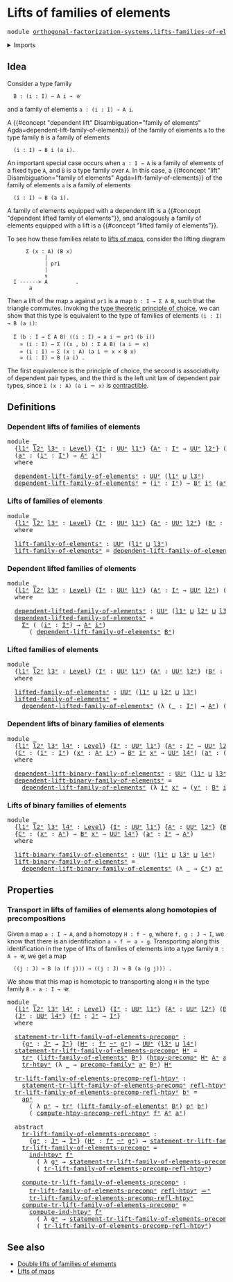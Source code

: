 # Lifts of families of elements

<pre class="Agda"><a id="42" class="Keyword">module</a> <a id="49" href="orthogonal-factorization-systems.lifts-families-of-elements%25E1%25B5%2589.html" class="Module">orthogonal-factorization-systems.lifts-families-of-elementsᵉ</a> <a id="110" class="Keyword">where</a>
</pre>
<details><summary>Imports</summary>

<pre class="Agda"><a id="166" class="Keyword">open</a> <a id="171" class="Keyword">import</a> <a id="178" href="foundation.action-on-identifications-functions%25E1%25B5%2589.html" class="Module">foundation.action-on-identifications-functionsᵉ</a>
<a id="226" class="Keyword">open</a> <a id="231" class="Keyword">import</a> <a id="238" href="foundation.dependent-pair-types%25E1%25B5%2589.html" class="Module">foundation.dependent-pair-typesᵉ</a>
<a id="271" class="Keyword">open</a> <a id="276" class="Keyword">import</a> <a id="283" href="foundation.homotopies%25E1%25B5%2589.html" class="Module">foundation.homotopiesᵉ</a>
<a id="306" class="Keyword">open</a> <a id="311" class="Keyword">import</a> <a id="318" href="foundation.homotopy-induction%25E1%25B5%2589.html" class="Module">foundation.homotopy-inductionᵉ</a>
<a id="349" class="Keyword">open</a> <a id="354" class="Keyword">import</a> <a id="361" href="foundation.identity-types%25E1%25B5%2589.html" class="Module">foundation.identity-typesᵉ</a>
<a id="388" class="Keyword">open</a> <a id="393" class="Keyword">import</a> <a id="400" href="foundation.precomposition-functions%25E1%25B5%2589.html" class="Module">foundation.precomposition-functionsᵉ</a>
<a id="437" class="Keyword">open</a> <a id="442" class="Keyword">import</a> <a id="449" href="foundation.precomposition-type-families%25E1%25B5%2589.html" class="Module">foundation.precomposition-type-familiesᵉ</a>
<a id="490" class="Keyword">open</a> <a id="495" class="Keyword">import</a> <a id="502" href="foundation.transport-along-homotopies%25E1%25B5%2589.html" class="Module">foundation.transport-along-homotopiesᵉ</a>
<a id="541" class="Keyword">open</a> <a id="546" class="Keyword">import</a> <a id="553" href="foundation.transport-along-identifications%25E1%25B5%2589.html" class="Module">foundation.transport-along-identificationsᵉ</a>
<a id="597" class="Keyword">open</a> <a id="602" class="Keyword">import</a> <a id="609" href="foundation.universe-levels%25E1%25B5%2589.html" class="Module">foundation.universe-levelsᵉ</a>
</pre>
</details>

## Idea

Consider a type family

```text
  B : (i : I) → A i → 𝒰
```

and a family of elements `a : (i : I) → A i`.

A
{{#concept "dependent lift" Disambiguation="family of elements" Agda=dependent-lift-family-of-elements}}
of the family of elements `a` to the type family `B` is a family of elements

```text
  (i : I) → B i (a i).
```

An important special case occurs when `a : I → A` is a family of elements of a
fixed type `A`, and `B` is a type family over `A`. In this case, a
{{#concept "lift" Disambiguation="family of elements" Agda=lift-family-of-elements}}
of the family of elements `a` is a family of elements

```text
  (i : I) → B (a i).
```

A family of elements equipped with a dependent lift is a
{{#concept "dependent lifted family of elements"}}, and analogously a family of
elements equipped with a lift is a {{#concept "lifted family of elements"}}.

To see how these families relate to
[lifts of maps](orthogonal-factorization-systems.lifts-of-maps.md), consider the
lifting diagram

```text
      Σ (x : A) (B x)
            |
            | pr1
            |
            ∨
  I ------> A         .
       a
```

Then a lift of the map `a` against `pr1` is a map `b : I → Σ A B`, such that the
triangle commutes. Invoking the
[type theoretic principle of choice](foundation.type-theoretic-principle-of-choice.md),
we can show that this type is equivalent to the type of families of elements
`(i : I) → B (a i)`:

```text
  Σ (b : I → Σ A B) ((i : I) → a i ＝ pr1 (b i))
    ≃ (i : I) → Σ ((x , b) : Σ A B) (a i ＝ x)
    ≃ (i : I) → Σ (x : A) (a i ＝ x × B x)
    ≃ (i : I) → B (a i) .
```

The first equivalence is the principle of choice, the second is associativity of
dependent pair types, and the third is the left unit law of dependent pair
types, since `Σ (x : A) (a i ＝ x)` is
[contractible](foundation.contractible-types.md).

## Definitions

### Dependent lifts of families of elements

<pre class="Agda"><a id="2578" class="Keyword">module</a> <a id="2585" href="orthogonal-factorization-systems.lifts-families-of-elements%25E1%25B5%2589.html#2585" class="Module">_</a>
  <a id="2589" class="Symbol">{</a><a id="2590" href="orthogonal-factorization-systems.lifts-families-of-elements%25E1%25B5%2589.html#2590" class="Bound">l1ᵉ</a> <a id="2594" href="orthogonal-factorization-systems.lifts-families-of-elements%25E1%25B5%2589.html#2594" class="Bound">l2ᵉ</a> <a id="2598" href="orthogonal-factorization-systems.lifts-families-of-elements%25E1%25B5%2589.html#2598" class="Bound">l3ᵉ</a> <a id="2602" class="Symbol">:</a> <a id="2604" href="Agda.Primitive.html#742" class="Postulate">Level</a><a id="2609" class="Symbol">}</a> <a id="2611" class="Symbol">{</a><a id="2612" href="orthogonal-factorization-systems.lifts-families-of-elements%25E1%25B5%2589.html#2612" class="Bound">Iᵉ</a> <a id="2615" class="Symbol">:</a> <a id="2617" href="Agda.Primitive.html#429" class="Primitive">UUᵉ</a> <a id="2621" href="orthogonal-factorization-systems.lifts-families-of-elements%25E1%25B5%2589.html#2590" class="Bound">l1ᵉ</a><a id="2624" class="Symbol">}</a> <a id="2626" class="Symbol">{</a><a id="2627" href="orthogonal-factorization-systems.lifts-families-of-elements%25E1%25B5%2589.html#2627" class="Bound">Aᵉ</a> <a id="2630" class="Symbol">:</a> <a id="2632" href="orthogonal-factorization-systems.lifts-families-of-elements%25E1%25B5%2589.html#2612" class="Bound">Iᵉ</a> <a id="2635" class="Symbol">→</a> <a id="2637" href="Agda.Primitive.html#429" class="Primitive">UUᵉ</a> <a id="2641" href="orthogonal-factorization-systems.lifts-families-of-elements%25E1%25B5%2589.html#2594" class="Bound">l2ᵉ</a><a id="2644" class="Symbol">}</a> <a id="2646" class="Symbol">(</a><a id="2647" href="orthogonal-factorization-systems.lifts-families-of-elements%25E1%25B5%2589.html#2647" class="Bound">Bᵉ</a> <a id="2650" class="Symbol">:</a> <a id="2652" class="Symbol">(</a><a id="2653" href="orthogonal-factorization-systems.lifts-families-of-elements%25E1%25B5%2589.html#2653" class="Bound">iᵉ</a> <a id="2656" class="Symbol">:</a> <a id="2658" href="orthogonal-factorization-systems.lifts-families-of-elements%25E1%25B5%2589.html#2612" class="Bound">Iᵉ</a><a id="2660" class="Symbol">)</a> <a id="2662" class="Symbol">→</a> <a id="2664" href="orthogonal-factorization-systems.lifts-families-of-elements%25E1%25B5%2589.html#2627" class="Bound">Aᵉ</a> <a id="2667" href="orthogonal-factorization-systems.lifts-families-of-elements%25E1%25B5%2589.html#2653" class="Bound">iᵉ</a> <a id="2670" class="Symbol">→</a> <a id="2672" href="Agda.Primitive.html#429" class="Primitive">UUᵉ</a> <a id="2676" href="orthogonal-factorization-systems.lifts-families-of-elements%25E1%25B5%2589.html#2598" class="Bound">l3ᵉ</a><a id="2679" class="Symbol">)</a>
  <a id="2683" class="Symbol">(</a><a id="2684" href="orthogonal-factorization-systems.lifts-families-of-elements%25E1%25B5%2589.html#2684" class="Bound">aᵉ</a> <a id="2687" class="Symbol">:</a> <a id="2689" class="Symbol">(</a><a id="2690" href="orthogonal-factorization-systems.lifts-families-of-elements%25E1%25B5%2589.html#2690" class="Bound">iᵉ</a> <a id="2693" class="Symbol">:</a> <a id="2695" href="orthogonal-factorization-systems.lifts-families-of-elements%25E1%25B5%2589.html#2612" class="Bound">Iᵉ</a><a id="2697" class="Symbol">)</a> <a id="2699" class="Symbol">→</a> <a id="2701" href="orthogonal-factorization-systems.lifts-families-of-elements%25E1%25B5%2589.html#2627" class="Bound">Aᵉ</a> <a id="2704" href="orthogonal-factorization-systems.lifts-families-of-elements%25E1%25B5%2589.html#2690" class="Bound">iᵉ</a><a id="2706" class="Symbol">)</a>
  <a id="2710" class="Keyword">where</a>

  <a id="2719" href="orthogonal-factorization-systems.lifts-families-of-elements%25E1%25B5%2589.html#2719" class="Function">dependent-lift-family-of-elementsᵉ</a> <a id="2754" class="Symbol">:</a> <a id="2756" href="Agda.Primitive.html#429" class="Primitive">UUᵉ</a> <a id="2760" class="Symbol">(</a><a id="2761" href="orthogonal-factorization-systems.lifts-families-of-elements%25E1%25B5%2589.html#2590" class="Bound">l1ᵉ</a> <a id="2765" href="Agda.Primitive.html#961" class="Primitive Operator">⊔</a> <a id="2767" href="orthogonal-factorization-systems.lifts-families-of-elements%25E1%25B5%2589.html#2598" class="Bound">l3ᵉ</a><a id="2770" class="Symbol">)</a>
  <a id="2774" href="orthogonal-factorization-systems.lifts-families-of-elements%25E1%25B5%2589.html#2719" class="Function">dependent-lift-family-of-elementsᵉ</a> <a id="2809" class="Symbol">=</a> <a id="2811" class="Symbol">(</a><a id="2812" href="orthogonal-factorization-systems.lifts-families-of-elements%25E1%25B5%2589.html#2812" class="Bound">iᵉ</a> <a id="2815" class="Symbol">:</a> <a id="2817" href="orthogonal-factorization-systems.lifts-families-of-elements%25E1%25B5%2589.html#2612" class="Bound">Iᵉ</a><a id="2819" class="Symbol">)</a> <a id="2821" class="Symbol">→</a> <a id="2823" href="orthogonal-factorization-systems.lifts-families-of-elements%25E1%25B5%2589.html#2647" class="Bound">Bᵉ</a> <a id="2826" href="orthogonal-factorization-systems.lifts-families-of-elements%25E1%25B5%2589.html#2812" class="Bound">iᵉ</a> <a id="2829" class="Symbol">(</a><a id="2830" href="orthogonal-factorization-systems.lifts-families-of-elements%25E1%25B5%2589.html#2684" class="Bound">aᵉ</a> <a id="2833" href="orthogonal-factorization-systems.lifts-families-of-elements%25E1%25B5%2589.html#2812" class="Bound">iᵉ</a><a id="2835" class="Symbol">)</a>
</pre>
### Lifts of families of elements

<pre class="Agda"><a id="2885" class="Keyword">module</a> <a id="2892" href="orthogonal-factorization-systems.lifts-families-of-elements%25E1%25B5%2589.html#2892" class="Module">_</a>
  <a id="2896" class="Symbol">{</a><a id="2897" href="orthogonal-factorization-systems.lifts-families-of-elements%25E1%25B5%2589.html#2897" class="Bound">l1ᵉ</a> <a id="2901" href="orthogonal-factorization-systems.lifts-families-of-elements%25E1%25B5%2589.html#2901" class="Bound">l2ᵉ</a> <a id="2905" href="orthogonal-factorization-systems.lifts-families-of-elements%25E1%25B5%2589.html#2905" class="Bound">l3ᵉ</a> <a id="2909" class="Symbol">:</a> <a id="2911" href="Agda.Primitive.html#742" class="Postulate">Level</a><a id="2916" class="Symbol">}</a> <a id="2918" class="Symbol">{</a><a id="2919" href="orthogonal-factorization-systems.lifts-families-of-elements%25E1%25B5%2589.html#2919" class="Bound">Iᵉ</a> <a id="2922" class="Symbol">:</a> <a id="2924" href="Agda.Primitive.html#429" class="Primitive">UUᵉ</a> <a id="2928" href="orthogonal-factorization-systems.lifts-families-of-elements%25E1%25B5%2589.html#2897" class="Bound">l1ᵉ</a><a id="2931" class="Symbol">}</a> <a id="2933" class="Symbol">{</a><a id="2934" href="orthogonal-factorization-systems.lifts-families-of-elements%25E1%25B5%2589.html#2934" class="Bound">Aᵉ</a> <a id="2937" class="Symbol">:</a> <a id="2939" href="Agda.Primitive.html#429" class="Primitive">UUᵉ</a> <a id="2943" href="orthogonal-factorization-systems.lifts-families-of-elements%25E1%25B5%2589.html#2901" class="Bound">l2ᵉ</a><a id="2946" class="Symbol">}</a> <a id="2948" class="Symbol">(</a><a id="2949" href="orthogonal-factorization-systems.lifts-families-of-elements%25E1%25B5%2589.html#2949" class="Bound">Bᵉ</a> <a id="2952" class="Symbol">:</a> <a id="2954" href="orthogonal-factorization-systems.lifts-families-of-elements%25E1%25B5%2589.html#2934" class="Bound">Aᵉ</a> <a id="2957" class="Symbol">→</a> <a id="2959" href="Agda.Primitive.html#429" class="Primitive">UUᵉ</a> <a id="2963" href="orthogonal-factorization-systems.lifts-families-of-elements%25E1%25B5%2589.html#2905" class="Bound">l3ᵉ</a><a id="2966" class="Symbol">)</a> <a id="2968" class="Symbol">(</a><a id="2969" href="orthogonal-factorization-systems.lifts-families-of-elements%25E1%25B5%2589.html#2969" class="Bound">aᵉ</a> <a id="2972" class="Symbol">:</a> <a id="2974" href="orthogonal-factorization-systems.lifts-families-of-elements%25E1%25B5%2589.html#2919" class="Bound">Iᵉ</a> <a id="2977" class="Symbol">→</a> <a id="2979" href="orthogonal-factorization-systems.lifts-families-of-elements%25E1%25B5%2589.html#2934" class="Bound">Aᵉ</a><a id="2981" class="Symbol">)</a>
  <a id="2985" class="Keyword">where</a>

  <a id="2994" href="orthogonal-factorization-systems.lifts-families-of-elements%25E1%25B5%2589.html#2994" class="Function">lift-family-of-elementsᵉ</a> <a id="3019" class="Symbol">:</a> <a id="3021" href="Agda.Primitive.html#429" class="Primitive">UUᵉ</a> <a id="3025" class="Symbol">(</a><a id="3026" href="orthogonal-factorization-systems.lifts-families-of-elements%25E1%25B5%2589.html#2897" class="Bound">l1ᵉ</a> <a id="3030" href="Agda.Primitive.html#961" class="Primitive Operator">⊔</a> <a id="3032" href="orthogonal-factorization-systems.lifts-families-of-elements%25E1%25B5%2589.html#2905" class="Bound">l3ᵉ</a><a id="3035" class="Symbol">)</a>
  <a id="3039" href="orthogonal-factorization-systems.lifts-families-of-elements%25E1%25B5%2589.html#2994" class="Function">lift-family-of-elementsᵉ</a> <a id="3064" class="Symbol">=</a> <a id="3066" href="orthogonal-factorization-systems.lifts-families-of-elements%25E1%25B5%2589.html#2719" class="Function">dependent-lift-family-of-elementsᵉ</a> <a id="3101" class="Symbol">(λ</a> <a id="3104" href="orthogonal-factorization-systems.lifts-families-of-elements%25E1%25B5%2589.html#3104" class="Bound">_</a> <a id="3106" class="Symbol">→</a> <a id="3108" href="orthogonal-factorization-systems.lifts-families-of-elements%25E1%25B5%2589.html#2949" class="Bound">Bᵉ</a><a id="3110" class="Symbol">)</a> <a id="3112" href="orthogonal-factorization-systems.lifts-families-of-elements%25E1%25B5%2589.html#2969" class="Bound">aᵉ</a>
</pre>
### Dependent lifted families of elements

<pre class="Agda"><a id="3171" class="Keyword">module</a> <a id="3178" href="orthogonal-factorization-systems.lifts-families-of-elements%25E1%25B5%2589.html#3178" class="Module">_</a>
  <a id="3182" class="Symbol">{</a><a id="3183" href="orthogonal-factorization-systems.lifts-families-of-elements%25E1%25B5%2589.html#3183" class="Bound">l1ᵉ</a> <a id="3187" href="orthogonal-factorization-systems.lifts-families-of-elements%25E1%25B5%2589.html#3187" class="Bound">l2ᵉ</a> <a id="3191" href="orthogonal-factorization-systems.lifts-families-of-elements%25E1%25B5%2589.html#3191" class="Bound">l3ᵉ</a> <a id="3195" class="Symbol">:</a> <a id="3197" href="Agda.Primitive.html#742" class="Postulate">Level</a><a id="3202" class="Symbol">}</a> <a id="3204" class="Symbol">{</a><a id="3205" href="orthogonal-factorization-systems.lifts-families-of-elements%25E1%25B5%2589.html#3205" class="Bound">Iᵉ</a> <a id="3208" class="Symbol">:</a> <a id="3210" href="Agda.Primitive.html#429" class="Primitive">UUᵉ</a> <a id="3214" href="orthogonal-factorization-systems.lifts-families-of-elements%25E1%25B5%2589.html#3183" class="Bound">l1ᵉ</a><a id="3217" class="Symbol">}</a> <a id="3219" class="Symbol">(</a><a id="3220" href="orthogonal-factorization-systems.lifts-families-of-elements%25E1%25B5%2589.html#3220" class="Bound">Aᵉ</a> <a id="3223" class="Symbol">:</a> <a id="3225" href="orthogonal-factorization-systems.lifts-families-of-elements%25E1%25B5%2589.html#3205" class="Bound">Iᵉ</a> <a id="3228" class="Symbol">→</a> <a id="3230" href="Agda.Primitive.html#429" class="Primitive">UUᵉ</a> <a id="3234" href="orthogonal-factorization-systems.lifts-families-of-elements%25E1%25B5%2589.html#3187" class="Bound">l2ᵉ</a><a id="3237" class="Symbol">)</a> <a id="3239" class="Symbol">(</a><a id="3240" href="orthogonal-factorization-systems.lifts-families-of-elements%25E1%25B5%2589.html#3240" class="Bound">Bᵉ</a> <a id="3243" class="Symbol">:</a> <a id="3245" class="Symbol">(</a><a id="3246" href="orthogonal-factorization-systems.lifts-families-of-elements%25E1%25B5%2589.html#3246" class="Bound">iᵉ</a> <a id="3249" class="Symbol">:</a> <a id="3251" href="orthogonal-factorization-systems.lifts-families-of-elements%25E1%25B5%2589.html#3205" class="Bound">Iᵉ</a><a id="3253" class="Symbol">)</a> <a id="3255" class="Symbol">→</a> <a id="3257" href="orthogonal-factorization-systems.lifts-families-of-elements%25E1%25B5%2589.html#3220" class="Bound">Aᵉ</a> <a id="3260" href="orthogonal-factorization-systems.lifts-families-of-elements%25E1%25B5%2589.html#3246" class="Bound">iᵉ</a> <a id="3263" class="Symbol">→</a> <a id="3265" href="Agda.Primitive.html#429" class="Primitive">UUᵉ</a> <a id="3269" href="orthogonal-factorization-systems.lifts-families-of-elements%25E1%25B5%2589.html#3191" class="Bound">l3ᵉ</a><a id="3272" class="Symbol">)</a>
  <a id="3276" class="Keyword">where</a>

  <a id="3285" href="orthogonal-factorization-systems.lifts-families-of-elements%25E1%25B5%2589.html#3285" class="Function">dependent-lifted-family-of-elementsᵉ</a> <a id="3322" class="Symbol">:</a> <a id="3324" href="Agda.Primitive.html#429" class="Primitive">UUᵉ</a> <a id="3328" class="Symbol">(</a><a id="3329" href="orthogonal-factorization-systems.lifts-families-of-elements%25E1%25B5%2589.html#3183" class="Bound">l1ᵉ</a> <a id="3333" href="Agda.Primitive.html#961" class="Primitive Operator">⊔</a> <a id="3335" href="orthogonal-factorization-systems.lifts-families-of-elements%25E1%25B5%2589.html#3187" class="Bound">l2ᵉ</a> <a id="3339" href="Agda.Primitive.html#961" class="Primitive Operator">⊔</a> <a id="3341" href="orthogonal-factorization-systems.lifts-families-of-elements%25E1%25B5%2589.html#3191" class="Bound">l3ᵉ</a><a id="3344" class="Symbol">)</a>
  <a id="3348" href="orthogonal-factorization-systems.lifts-families-of-elements%25E1%25B5%2589.html#3285" class="Function">dependent-lifted-family-of-elementsᵉ</a> <a id="3385" class="Symbol">=</a>
    <a id="3391" href="foundation.dependent-pair-types%25E1%25B5%2589.html#585" class="Record">Σᵉ</a> <a id="3394" class="Symbol">(</a> <a id="3396" class="Symbol">(</a><a id="3397" href="orthogonal-factorization-systems.lifts-families-of-elements%25E1%25B5%2589.html#3397" class="Bound">iᵉ</a> <a id="3400" class="Symbol">:</a> <a id="3402" href="orthogonal-factorization-systems.lifts-families-of-elements%25E1%25B5%2589.html#3205" class="Bound">Iᵉ</a><a id="3404" class="Symbol">)</a> <a id="3406" class="Symbol">→</a> <a id="3408" href="orthogonal-factorization-systems.lifts-families-of-elements%25E1%25B5%2589.html#3220" class="Bound">Aᵉ</a> <a id="3411" href="orthogonal-factorization-systems.lifts-families-of-elements%25E1%25B5%2589.html#3397" class="Bound">iᵉ</a><a id="3413" class="Symbol">)</a>
      <a id="3421" class="Symbol">(</a> <a id="3423" href="orthogonal-factorization-systems.lifts-families-of-elements%25E1%25B5%2589.html#2719" class="Function">dependent-lift-family-of-elementsᵉ</a> <a id="3458" href="orthogonal-factorization-systems.lifts-families-of-elements%25E1%25B5%2589.html#3240" class="Bound">Bᵉ</a><a id="3460" class="Symbol">)</a>
</pre>
### Lifted families of elements

<pre class="Agda"><a id="3508" class="Keyword">module</a> <a id="3515" href="orthogonal-factorization-systems.lifts-families-of-elements%25E1%25B5%2589.html#3515" class="Module">_</a>
  <a id="3519" class="Symbol">{</a><a id="3520" href="orthogonal-factorization-systems.lifts-families-of-elements%25E1%25B5%2589.html#3520" class="Bound">l1ᵉ</a> <a id="3524" href="orthogonal-factorization-systems.lifts-families-of-elements%25E1%25B5%2589.html#3524" class="Bound">l2ᵉ</a> <a id="3528" href="orthogonal-factorization-systems.lifts-families-of-elements%25E1%25B5%2589.html#3528" class="Bound">l3ᵉ</a> <a id="3532" class="Symbol">:</a> <a id="3534" href="Agda.Primitive.html#742" class="Postulate">Level</a><a id="3539" class="Symbol">}</a> <a id="3541" class="Symbol">(</a><a id="3542" href="orthogonal-factorization-systems.lifts-families-of-elements%25E1%25B5%2589.html#3542" class="Bound">Iᵉ</a> <a id="3545" class="Symbol">:</a> <a id="3547" href="Agda.Primitive.html#429" class="Primitive">UUᵉ</a> <a id="3551" href="orthogonal-factorization-systems.lifts-families-of-elements%25E1%25B5%2589.html#3520" class="Bound">l1ᵉ</a><a id="3554" class="Symbol">)</a> <a id="3556" class="Symbol">{</a><a id="3557" href="orthogonal-factorization-systems.lifts-families-of-elements%25E1%25B5%2589.html#3557" class="Bound">Aᵉ</a> <a id="3560" class="Symbol">:</a> <a id="3562" href="Agda.Primitive.html#429" class="Primitive">UUᵉ</a> <a id="3566" href="orthogonal-factorization-systems.lifts-families-of-elements%25E1%25B5%2589.html#3524" class="Bound">l2ᵉ</a><a id="3569" class="Symbol">}</a> <a id="3571" class="Symbol">(</a><a id="3572" href="orthogonal-factorization-systems.lifts-families-of-elements%25E1%25B5%2589.html#3572" class="Bound">Bᵉ</a> <a id="3575" class="Symbol">:</a> <a id="3577" href="orthogonal-factorization-systems.lifts-families-of-elements%25E1%25B5%2589.html#3557" class="Bound">Aᵉ</a> <a id="3580" class="Symbol">→</a> <a id="3582" href="Agda.Primitive.html#429" class="Primitive">UUᵉ</a> <a id="3586" href="orthogonal-factorization-systems.lifts-families-of-elements%25E1%25B5%2589.html#3528" class="Bound">l3ᵉ</a><a id="3589" class="Symbol">)</a>
  <a id="3593" class="Keyword">where</a>

  <a id="3602" href="orthogonal-factorization-systems.lifts-families-of-elements%25E1%25B5%2589.html#3602" class="Function">lifted-family-of-elementsᵉ</a> <a id="3629" class="Symbol">:</a> <a id="3631" href="Agda.Primitive.html#429" class="Primitive">UUᵉ</a> <a id="3635" class="Symbol">(</a><a id="3636" href="orthogonal-factorization-systems.lifts-families-of-elements%25E1%25B5%2589.html#3520" class="Bound">l1ᵉ</a> <a id="3640" href="Agda.Primitive.html#961" class="Primitive Operator">⊔</a> <a id="3642" href="orthogonal-factorization-systems.lifts-families-of-elements%25E1%25B5%2589.html#3524" class="Bound">l2ᵉ</a> <a id="3646" href="Agda.Primitive.html#961" class="Primitive Operator">⊔</a> <a id="3648" href="orthogonal-factorization-systems.lifts-families-of-elements%25E1%25B5%2589.html#3528" class="Bound">l3ᵉ</a><a id="3651" class="Symbol">)</a>
  <a id="3655" href="orthogonal-factorization-systems.lifts-families-of-elements%25E1%25B5%2589.html#3602" class="Function">lifted-family-of-elementsᵉ</a> <a id="3682" class="Symbol">=</a>
    <a id="3688" href="orthogonal-factorization-systems.lifts-families-of-elements%25E1%25B5%2589.html#3285" class="Function">dependent-lifted-family-of-elementsᵉ</a> <a id="3725" class="Symbol">(λ</a> <a id="3728" class="Symbol">(</a><a id="3729" href="orthogonal-factorization-systems.lifts-families-of-elements%25E1%25B5%2589.html#3729" class="Bound">_</a> <a id="3731" class="Symbol">:</a> <a id="3733" href="orthogonal-factorization-systems.lifts-families-of-elements%25E1%25B5%2589.html#3542" class="Bound">Iᵉ</a><a id="3735" class="Symbol">)</a> <a id="3737" class="Symbol">→</a> <a id="3739" href="orthogonal-factorization-systems.lifts-families-of-elements%25E1%25B5%2589.html#3557" class="Bound">Aᵉ</a><a id="3741" class="Symbol">)</a> <a id="3743" class="Symbol">(λ</a> <a id="3746" href="orthogonal-factorization-systems.lifts-families-of-elements%25E1%25B5%2589.html#3746" class="Bound">_</a> <a id="3748" class="Symbol">→</a> <a id="3750" href="orthogonal-factorization-systems.lifts-families-of-elements%25E1%25B5%2589.html#3572" class="Bound">Bᵉ</a><a id="3752" class="Symbol">)</a>
</pre>
### Dependent lifts of binary families of elements

<pre class="Agda"><a id="3819" class="Keyword">module</a> <a id="3826" href="orthogonal-factorization-systems.lifts-families-of-elements%25E1%25B5%2589.html#3826" class="Module">_</a>
  <a id="3830" class="Symbol">{</a><a id="3831" href="orthogonal-factorization-systems.lifts-families-of-elements%25E1%25B5%2589.html#3831" class="Bound">l1ᵉ</a> <a id="3835" href="orthogonal-factorization-systems.lifts-families-of-elements%25E1%25B5%2589.html#3835" class="Bound">l2ᵉ</a> <a id="3839" href="orthogonal-factorization-systems.lifts-families-of-elements%25E1%25B5%2589.html#3839" class="Bound">l3ᵉ</a> <a id="3843" href="orthogonal-factorization-systems.lifts-families-of-elements%25E1%25B5%2589.html#3843" class="Bound">l4ᵉ</a> <a id="3847" class="Symbol">:</a> <a id="3849" href="Agda.Primitive.html#742" class="Postulate">Level</a><a id="3854" class="Symbol">}</a> <a id="3856" class="Symbol">{</a><a id="3857" href="orthogonal-factorization-systems.lifts-families-of-elements%25E1%25B5%2589.html#3857" class="Bound">Iᵉ</a> <a id="3860" class="Symbol">:</a> <a id="3862" href="Agda.Primitive.html#429" class="Primitive">UUᵉ</a> <a id="3866" href="orthogonal-factorization-systems.lifts-families-of-elements%25E1%25B5%2589.html#3831" class="Bound">l1ᵉ</a><a id="3869" class="Symbol">}</a> <a id="3871" class="Symbol">{</a><a id="3872" href="orthogonal-factorization-systems.lifts-families-of-elements%25E1%25B5%2589.html#3872" class="Bound">Aᵉ</a> <a id="3875" class="Symbol">:</a> <a id="3877" href="orthogonal-factorization-systems.lifts-families-of-elements%25E1%25B5%2589.html#3857" class="Bound">Iᵉ</a> <a id="3880" class="Symbol">→</a> <a id="3882" href="Agda.Primitive.html#429" class="Primitive">UUᵉ</a> <a id="3886" href="orthogonal-factorization-systems.lifts-families-of-elements%25E1%25B5%2589.html#3835" class="Bound">l2ᵉ</a><a id="3889" class="Symbol">}</a> <a id="3891" class="Symbol">{</a><a id="3892" href="orthogonal-factorization-systems.lifts-families-of-elements%25E1%25B5%2589.html#3892" class="Bound">Bᵉ</a> <a id="3895" class="Symbol">:</a> <a id="3897" class="Symbol">(</a><a id="3898" href="orthogonal-factorization-systems.lifts-families-of-elements%25E1%25B5%2589.html#3898" class="Bound">iᵉ</a> <a id="3901" class="Symbol">:</a> <a id="3903" href="orthogonal-factorization-systems.lifts-families-of-elements%25E1%25B5%2589.html#3857" class="Bound">Iᵉ</a><a id="3905" class="Symbol">)</a> <a id="3907" class="Symbol">→</a> <a id="3909" href="orthogonal-factorization-systems.lifts-families-of-elements%25E1%25B5%2589.html#3872" class="Bound">Aᵉ</a> <a id="3912" href="orthogonal-factorization-systems.lifts-families-of-elements%25E1%25B5%2589.html#3898" class="Bound">iᵉ</a> <a id="3915" class="Symbol">→</a> <a id="3917" href="Agda.Primitive.html#429" class="Primitive">UUᵉ</a> <a id="3921" href="orthogonal-factorization-systems.lifts-families-of-elements%25E1%25B5%2589.html#3839" class="Bound">l3ᵉ</a><a id="3924" class="Symbol">}</a>
  <a id="3928" class="Symbol">(</a><a id="3929" href="orthogonal-factorization-systems.lifts-families-of-elements%25E1%25B5%2589.html#3929" class="Bound">Cᵉ</a> <a id="3932" class="Symbol">:</a> <a id="3934" class="Symbol">(</a><a id="3935" href="orthogonal-factorization-systems.lifts-families-of-elements%25E1%25B5%2589.html#3935" class="Bound">iᵉ</a> <a id="3938" class="Symbol">:</a> <a id="3940" href="orthogonal-factorization-systems.lifts-families-of-elements%25E1%25B5%2589.html#3857" class="Bound">Iᵉ</a><a id="3942" class="Symbol">)</a> <a id="3944" class="Symbol">(</a><a id="3945" href="orthogonal-factorization-systems.lifts-families-of-elements%25E1%25B5%2589.html#3945" class="Bound">xᵉ</a> <a id="3948" class="Symbol">:</a> <a id="3950" href="orthogonal-factorization-systems.lifts-families-of-elements%25E1%25B5%2589.html#3872" class="Bound">Aᵉ</a> <a id="3953" href="orthogonal-factorization-systems.lifts-families-of-elements%25E1%25B5%2589.html#3935" class="Bound">iᵉ</a><a id="3955" class="Symbol">)</a> <a id="3957" class="Symbol">→</a> <a id="3959" href="orthogonal-factorization-systems.lifts-families-of-elements%25E1%25B5%2589.html#3892" class="Bound">Bᵉ</a> <a id="3962" href="orthogonal-factorization-systems.lifts-families-of-elements%25E1%25B5%2589.html#3935" class="Bound">iᵉ</a> <a id="3965" href="orthogonal-factorization-systems.lifts-families-of-elements%25E1%25B5%2589.html#3945" class="Bound">xᵉ</a> <a id="3968" class="Symbol">→</a> <a id="3970" href="Agda.Primitive.html#429" class="Primitive">UUᵉ</a> <a id="3974" href="orthogonal-factorization-systems.lifts-families-of-elements%25E1%25B5%2589.html#3843" class="Bound">l4ᵉ</a><a id="3977" class="Symbol">)</a> <a id="3979" class="Symbol">(</a><a id="3980" href="orthogonal-factorization-systems.lifts-families-of-elements%25E1%25B5%2589.html#3980" class="Bound">aᵉ</a> <a id="3983" class="Symbol">:</a> <a id="3985" class="Symbol">(</a><a id="3986" href="orthogonal-factorization-systems.lifts-families-of-elements%25E1%25B5%2589.html#3986" class="Bound">iᵉ</a> <a id="3989" class="Symbol">:</a> <a id="3991" href="orthogonal-factorization-systems.lifts-families-of-elements%25E1%25B5%2589.html#3857" class="Bound">Iᵉ</a><a id="3993" class="Symbol">)</a> <a id="3995" class="Symbol">→</a> <a id="3997" href="orthogonal-factorization-systems.lifts-families-of-elements%25E1%25B5%2589.html#3872" class="Bound">Aᵉ</a> <a id="4000" href="orthogonal-factorization-systems.lifts-families-of-elements%25E1%25B5%2589.html#3986" class="Bound">iᵉ</a><a id="4002" class="Symbol">)</a>
  <a id="4006" class="Keyword">where</a>

  <a id="4015" href="orthogonal-factorization-systems.lifts-families-of-elements%25E1%25B5%2589.html#4015" class="Function">dependent-lift-binary-family-of-elementsᵉ</a> <a id="4057" class="Symbol">:</a> <a id="4059" href="Agda.Primitive.html#429" class="Primitive">UUᵉ</a> <a id="4063" class="Symbol">(</a><a id="4064" href="orthogonal-factorization-systems.lifts-families-of-elements%25E1%25B5%2589.html#3831" class="Bound">l1ᵉ</a> <a id="4068" href="Agda.Primitive.html#961" class="Primitive Operator">⊔</a> <a id="4070" href="orthogonal-factorization-systems.lifts-families-of-elements%25E1%25B5%2589.html#3839" class="Bound">l3ᵉ</a> <a id="4074" href="Agda.Primitive.html#961" class="Primitive Operator">⊔</a> <a id="4076" href="orthogonal-factorization-systems.lifts-families-of-elements%25E1%25B5%2589.html#3843" class="Bound">l4ᵉ</a><a id="4079" class="Symbol">)</a>
  <a id="4083" href="orthogonal-factorization-systems.lifts-families-of-elements%25E1%25B5%2589.html#4015" class="Function">dependent-lift-binary-family-of-elementsᵉ</a> <a id="4125" class="Symbol">=</a>
    <a id="4131" href="orthogonal-factorization-systems.lifts-families-of-elements%25E1%25B5%2589.html#2719" class="Function">dependent-lift-family-of-elementsᵉ</a> <a id="4166" class="Symbol">(λ</a> <a id="4169" href="orthogonal-factorization-systems.lifts-families-of-elements%25E1%25B5%2589.html#4169" class="Bound">iᵉ</a> <a id="4172" href="orthogonal-factorization-systems.lifts-families-of-elements%25E1%25B5%2589.html#4172" class="Bound">xᵉ</a> <a id="4175" class="Symbol">→</a> <a id="4177" class="Symbol">(</a><a id="4178" href="orthogonal-factorization-systems.lifts-families-of-elements%25E1%25B5%2589.html#4178" class="Bound">yᵉ</a> <a id="4181" class="Symbol">:</a> <a id="4183" href="orthogonal-factorization-systems.lifts-families-of-elements%25E1%25B5%2589.html#3892" class="Bound">Bᵉ</a> <a id="4186" href="orthogonal-factorization-systems.lifts-families-of-elements%25E1%25B5%2589.html#4169" class="Bound">iᵉ</a> <a id="4189" href="orthogonal-factorization-systems.lifts-families-of-elements%25E1%25B5%2589.html#4172" class="Bound">xᵉ</a><a id="4191" class="Symbol">)</a> <a id="4193" class="Symbol">→</a> <a id="4195" href="orthogonal-factorization-systems.lifts-families-of-elements%25E1%25B5%2589.html#3929" class="Bound">Cᵉ</a> <a id="4198" href="orthogonal-factorization-systems.lifts-families-of-elements%25E1%25B5%2589.html#4169" class="Bound">iᵉ</a> <a id="4201" href="orthogonal-factorization-systems.lifts-families-of-elements%25E1%25B5%2589.html#4172" class="Bound">xᵉ</a> <a id="4204" href="orthogonal-factorization-systems.lifts-families-of-elements%25E1%25B5%2589.html#4178" class="Bound">yᵉ</a><a id="4206" class="Symbol">)</a> <a id="4208" href="orthogonal-factorization-systems.lifts-families-of-elements%25E1%25B5%2589.html#3980" class="Bound">aᵉ</a>
</pre>
### Lifts of binary families of elements

<pre class="Agda"><a id="4266" class="Keyword">module</a> <a id="4273" href="orthogonal-factorization-systems.lifts-families-of-elements%25E1%25B5%2589.html#4273" class="Module">_</a>
  <a id="4277" class="Symbol">{</a><a id="4278" href="orthogonal-factorization-systems.lifts-families-of-elements%25E1%25B5%2589.html#4278" class="Bound">l1ᵉ</a> <a id="4282" href="orthogonal-factorization-systems.lifts-families-of-elements%25E1%25B5%2589.html#4282" class="Bound">l2ᵉ</a> <a id="4286" href="orthogonal-factorization-systems.lifts-families-of-elements%25E1%25B5%2589.html#4286" class="Bound">l3ᵉ</a> <a id="4290" href="orthogonal-factorization-systems.lifts-families-of-elements%25E1%25B5%2589.html#4290" class="Bound">l4ᵉ</a> <a id="4294" class="Symbol">:</a> <a id="4296" href="Agda.Primitive.html#742" class="Postulate">Level</a><a id="4301" class="Symbol">}</a> <a id="4303" class="Symbol">{</a><a id="4304" href="orthogonal-factorization-systems.lifts-families-of-elements%25E1%25B5%2589.html#4304" class="Bound">Iᵉ</a> <a id="4307" class="Symbol">:</a> <a id="4309" href="Agda.Primitive.html#429" class="Primitive">UUᵉ</a> <a id="4313" href="orthogonal-factorization-systems.lifts-families-of-elements%25E1%25B5%2589.html#4278" class="Bound">l1ᵉ</a><a id="4316" class="Symbol">}</a> <a id="4318" class="Symbol">{</a><a id="4319" href="orthogonal-factorization-systems.lifts-families-of-elements%25E1%25B5%2589.html#4319" class="Bound">Aᵉ</a> <a id="4322" class="Symbol">:</a> <a id="4324" href="Agda.Primitive.html#429" class="Primitive">UUᵉ</a> <a id="4328" href="orthogonal-factorization-systems.lifts-families-of-elements%25E1%25B5%2589.html#4282" class="Bound">l2ᵉ</a><a id="4331" class="Symbol">}</a> <a id="4333" class="Symbol">{</a><a id="4334" href="orthogonal-factorization-systems.lifts-families-of-elements%25E1%25B5%2589.html#4334" class="Bound">Bᵉ</a> <a id="4337" class="Symbol">:</a> <a id="4339" href="orthogonal-factorization-systems.lifts-families-of-elements%25E1%25B5%2589.html#4319" class="Bound">Aᵉ</a> <a id="4342" class="Symbol">→</a> <a id="4344" href="Agda.Primitive.html#429" class="Primitive">UUᵉ</a> <a id="4348" href="orthogonal-factorization-systems.lifts-families-of-elements%25E1%25B5%2589.html#4286" class="Bound">l3ᵉ</a><a id="4351" class="Symbol">}</a>
  <a id="4355" class="Symbol">{</a><a id="4356" href="orthogonal-factorization-systems.lifts-families-of-elements%25E1%25B5%2589.html#4356" class="Bound">Cᵉ</a> <a id="4359" class="Symbol">:</a> <a id="4361" class="Symbol">(</a><a id="4362" href="orthogonal-factorization-systems.lifts-families-of-elements%25E1%25B5%2589.html#4362" class="Bound">xᵉ</a> <a id="4365" class="Symbol">:</a> <a id="4367" href="orthogonal-factorization-systems.lifts-families-of-elements%25E1%25B5%2589.html#4319" class="Bound">Aᵉ</a><a id="4369" class="Symbol">)</a> <a id="4371" class="Symbol">→</a> <a id="4373" href="orthogonal-factorization-systems.lifts-families-of-elements%25E1%25B5%2589.html#4334" class="Bound">Bᵉ</a> <a id="4376" href="orthogonal-factorization-systems.lifts-families-of-elements%25E1%25B5%2589.html#4362" class="Bound">xᵉ</a> <a id="4379" class="Symbol">→</a> <a id="4381" href="Agda.Primitive.html#429" class="Primitive">UUᵉ</a> <a id="4385" href="orthogonal-factorization-systems.lifts-families-of-elements%25E1%25B5%2589.html#4290" class="Bound">l4ᵉ</a><a id="4388" class="Symbol">}</a> <a id="4390" class="Symbol">(</a><a id="4391" href="orthogonal-factorization-systems.lifts-families-of-elements%25E1%25B5%2589.html#4391" class="Bound">aᵉ</a> <a id="4394" class="Symbol">:</a> <a id="4396" href="orthogonal-factorization-systems.lifts-families-of-elements%25E1%25B5%2589.html#4304" class="Bound">Iᵉ</a> <a id="4399" class="Symbol">→</a> <a id="4401" href="orthogonal-factorization-systems.lifts-families-of-elements%25E1%25B5%2589.html#4319" class="Bound">Aᵉ</a><a id="4403" class="Symbol">)</a>
  <a id="4407" class="Keyword">where</a>

  <a id="4416" href="orthogonal-factorization-systems.lifts-families-of-elements%25E1%25B5%2589.html#4416" class="Function">lift-binary-family-of-elementsᵉ</a> <a id="4448" class="Symbol">:</a> <a id="4450" href="Agda.Primitive.html#429" class="Primitive">UUᵉ</a> <a id="4454" class="Symbol">(</a><a id="4455" href="orthogonal-factorization-systems.lifts-families-of-elements%25E1%25B5%2589.html#4278" class="Bound">l1ᵉ</a> <a id="4459" href="Agda.Primitive.html#961" class="Primitive Operator">⊔</a> <a id="4461" href="orthogonal-factorization-systems.lifts-families-of-elements%25E1%25B5%2589.html#4286" class="Bound">l3ᵉ</a> <a id="4465" href="Agda.Primitive.html#961" class="Primitive Operator">⊔</a> <a id="4467" href="orthogonal-factorization-systems.lifts-families-of-elements%25E1%25B5%2589.html#4290" class="Bound">l4ᵉ</a><a id="4470" class="Symbol">)</a>
  <a id="4474" href="orthogonal-factorization-systems.lifts-families-of-elements%25E1%25B5%2589.html#4416" class="Function">lift-binary-family-of-elementsᵉ</a> <a id="4506" class="Symbol">=</a>
    <a id="4512" href="orthogonal-factorization-systems.lifts-families-of-elements%25E1%25B5%2589.html#4015" class="Function">dependent-lift-binary-family-of-elementsᵉ</a> <a id="4554" class="Symbol">(λ</a> <a id="4557" href="orthogonal-factorization-systems.lifts-families-of-elements%25E1%25B5%2589.html#4557" class="Bound">_</a> <a id="4559" class="Symbol">→</a> <a id="4561" href="orthogonal-factorization-systems.lifts-families-of-elements%25E1%25B5%2589.html#4356" class="Bound">Cᵉ</a><a id="4563" class="Symbol">)</a> <a id="4565" href="orthogonal-factorization-systems.lifts-families-of-elements%25E1%25B5%2589.html#4391" class="Bound">aᵉ</a>
</pre>
## Properties

### Transport in lifts of families of elements along homotopies of precompositions

Given a map `a : I → A`, and a homotopy `H : f ~ g`, where `f, g : J → I`, we
know that there is an identification `a ∘ f ＝ a ∘ g`. Transporting along this
identification in the type of lifts of families of elements into a type family
`B : A → 𝓤`, we get a map

```text
  ((j : J) → B (a (f j))) → ((j : J) → B (a (g j))) .
```

We show that this map is homotopic to transporting along `H` in the type family
`B ∘ a : I → 𝓤`.

<pre class="Agda"><a id="5107" class="Keyword">module</a> <a id="5114" href="orthogonal-factorization-systems.lifts-families-of-elements%25E1%25B5%2589.html#5114" class="Module">_</a>
  <a id="5118" class="Symbol">{</a><a id="5119" href="orthogonal-factorization-systems.lifts-families-of-elements%25E1%25B5%2589.html#5119" class="Bound">l1ᵉ</a> <a id="5123" href="orthogonal-factorization-systems.lifts-families-of-elements%25E1%25B5%2589.html#5123" class="Bound">l2ᵉ</a> <a id="5127" href="orthogonal-factorization-systems.lifts-families-of-elements%25E1%25B5%2589.html#5127" class="Bound">l3ᵉ</a> <a id="5131" href="orthogonal-factorization-systems.lifts-families-of-elements%25E1%25B5%2589.html#5131" class="Bound">l4ᵉ</a> <a id="5135" class="Symbol">:</a> <a id="5137" href="Agda.Primitive.html#742" class="Postulate">Level</a><a id="5142" class="Symbol">}</a> <a id="5144" class="Symbol">{</a><a id="5145" href="orthogonal-factorization-systems.lifts-families-of-elements%25E1%25B5%2589.html#5145" class="Bound">Iᵉ</a> <a id="5148" class="Symbol">:</a> <a id="5150" href="Agda.Primitive.html#429" class="Primitive">UUᵉ</a> <a id="5154" href="orthogonal-factorization-systems.lifts-families-of-elements%25E1%25B5%2589.html#5119" class="Bound">l1ᵉ</a><a id="5157" class="Symbol">}</a> <a id="5159" class="Symbol">{</a><a id="5160" href="orthogonal-factorization-systems.lifts-families-of-elements%25E1%25B5%2589.html#5160" class="Bound">Aᵉ</a> <a id="5163" class="Symbol">:</a> <a id="5165" href="Agda.Primitive.html#429" class="Primitive">UUᵉ</a> <a id="5169" href="orthogonal-factorization-systems.lifts-families-of-elements%25E1%25B5%2589.html#5123" class="Bound">l2ᵉ</a><a id="5172" class="Symbol">}</a> <a id="5174" class="Symbol">(</a><a id="5175" href="orthogonal-factorization-systems.lifts-families-of-elements%25E1%25B5%2589.html#5175" class="Bound">Bᵉ</a> <a id="5178" class="Symbol">:</a> <a id="5180" href="orthogonal-factorization-systems.lifts-families-of-elements%25E1%25B5%2589.html#5160" class="Bound">Aᵉ</a> <a id="5183" class="Symbol">→</a> <a id="5185" href="Agda.Primitive.html#429" class="Primitive">UUᵉ</a> <a id="5189" href="orthogonal-factorization-systems.lifts-families-of-elements%25E1%25B5%2589.html#5127" class="Bound">l3ᵉ</a><a id="5192" class="Symbol">)</a> <a id="5194" class="Symbol">(</a><a id="5195" href="orthogonal-factorization-systems.lifts-families-of-elements%25E1%25B5%2589.html#5195" class="Bound">aᵉ</a> <a id="5198" class="Symbol">:</a> <a id="5200" href="orthogonal-factorization-systems.lifts-families-of-elements%25E1%25B5%2589.html#5145" class="Bound">Iᵉ</a> <a id="5203" class="Symbol">→</a> <a id="5205" href="orthogonal-factorization-systems.lifts-families-of-elements%25E1%25B5%2589.html#5160" class="Bound">Aᵉ</a><a id="5207" class="Symbol">)</a>
  <a id="5211" class="Symbol">{</a><a id="5212" href="orthogonal-factorization-systems.lifts-families-of-elements%25E1%25B5%2589.html#5212" class="Bound">Jᵉ</a> <a id="5215" class="Symbol">:</a> <a id="5217" href="Agda.Primitive.html#429" class="Primitive">UUᵉ</a> <a id="5221" href="orthogonal-factorization-systems.lifts-families-of-elements%25E1%25B5%2589.html#5131" class="Bound">l4ᵉ</a><a id="5224" class="Symbol">}</a> <a id="5226" class="Symbol">{</a><a id="5227" href="orthogonal-factorization-systems.lifts-families-of-elements%25E1%25B5%2589.html#5227" class="Bound">fᵉ</a> <a id="5230" class="Symbol">:</a> <a id="5232" href="orthogonal-factorization-systems.lifts-families-of-elements%25E1%25B5%2589.html#5212" class="Bound">Jᵉ</a> <a id="5235" class="Symbol">→</a> <a id="5237" href="orthogonal-factorization-systems.lifts-families-of-elements%25E1%25B5%2589.html#5145" class="Bound">Iᵉ</a><a id="5239" class="Symbol">}</a>
  <a id="5243" class="Keyword">where</a>

  <a id="5252" href="orthogonal-factorization-systems.lifts-families-of-elements%25E1%25B5%2589.html#5252" class="Function">statement-tr-lift-family-of-elements-precompᵉ</a> <a id="5298" class="Symbol">:</a>
    <a id="5304" class="Symbol">{</a><a id="5305" href="orthogonal-factorization-systems.lifts-families-of-elements%25E1%25B5%2589.html#5305" class="Bound">gᵉ</a> <a id="5308" class="Symbol">:</a> <a id="5310" href="orthogonal-factorization-systems.lifts-families-of-elements%25E1%25B5%2589.html#5212" class="Bound">Jᵉ</a> <a id="5313" class="Symbol">→</a> <a id="5315" href="orthogonal-factorization-systems.lifts-families-of-elements%25E1%25B5%2589.html#5145" class="Bound">Iᵉ</a><a id="5317" class="Symbol">}</a> <a id="5319" class="Symbol">(</a><a id="5320" href="orthogonal-factorization-systems.lifts-families-of-elements%25E1%25B5%2589.html#5320" class="Bound">Hᵉ</a> <a id="5323" class="Symbol">:</a> <a id="5325" href="orthogonal-factorization-systems.lifts-families-of-elements%25E1%25B5%2589.html#5227" class="Bound">fᵉ</a> <a id="5328" href="foundation-core.homotopies%25E1%25B5%2589.html#2800" class="Function Operator">~ᵉ</a> <a id="5331" href="orthogonal-factorization-systems.lifts-families-of-elements%25E1%25B5%2589.html#5305" class="Bound">gᵉ</a><a id="5333" class="Symbol">)</a> <a id="5335" class="Symbol">→</a> <a id="5337" href="Agda.Primitive.html#429" class="Primitive">UUᵉ</a> <a id="5341" class="Symbol">(</a><a id="5342" href="orthogonal-factorization-systems.lifts-families-of-elements%25E1%25B5%2589.html#5127" class="Bound">l3ᵉ</a> <a id="5346" href="Agda.Primitive.html#961" class="Primitive Operator">⊔</a> <a id="5348" href="orthogonal-factorization-systems.lifts-families-of-elements%25E1%25B5%2589.html#5131" class="Bound">l4ᵉ</a><a id="5351" class="Symbol">)</a>
  <a id="5355" href="orthogonal-factorization-systems.lifts-families-of-elements%25E1%25B5%2589.html#5252" class="Function">statement-tr-lift-family-of-elements-precompᵉ</a> <a id="5401" href="orthogonal-factorization-systems.lifts-families-of-elements%25E1%25B5%2589.html#5401" class="Bound">Hᵉ</a> <a id="5404" class="Symbol">=</a>
    <a id="5410" href="foundation-core.transport-along-identifications%25E1%25B5%2589.html#837" class="Function">trᵉ</a> <a id="5414" class="Symbol">(</a><a id="5415" href="orthogonal-factorization-systems.lifts-families-of-elements%25E1%25B5%2589.html#2994" class="Function">lift-family-of-elementsᵉ</a> <a id="5440" href="orthogonal-factorization-systems.lifts-families-of-elements%25E1%25B5%2589.html#5175" class="Bound">Bᵉ</a><a id="5442" class="Symbol">)</a> <a id="5444" class="Symbol">(</a><a id="5445" href="foundation.precomposition-functions%25E1%25B5%2589.html#1449" class="Function">htpy-precompᵉ</a> <a id="5459" href="orthogonal-factorization-systems.lifts-families-of-elements%25E1%25B5%2589.html#5401" class="Bound">Hᵉ</a> <a id="5462" href="orthogonal-factorization-systems.lifts-families-of-elements%25E1%25B5%2589.html#5160" class="Bound">Aᵉ</a> <a id="5465" href="orthogonal-factorization-systems.lifts-families-of-elements%25E1%25B5%2589.html#5195" class="Bound">aᵉ</a><a id="5467" class="Symbol">)</a> <a id="5469" href="foundation-core.homotopies%25E1%25B5%2589.html#2800" class="Function Operator">~ᵉ</a>
    <a id="5476" href="foundation.transport-along-homotopies%25E1%25B5%2589.html#1032" class="Function">tr-htpyᵉ</a> <a id="5485" class="Symbol">(λ</a> <a id="5488" href="orthogonal-factorization-systems.lifts-families-of-elements%25E1%25B5%2589.html#5488" class="Bound">_</a> <a id="5490" class="Symbol">→</a> <a id="5492" href="foundation.precomposition-type-families%25E1%25B5%2589.html#915" class="Function">precomp-familyᵉ</a> <a id="5508" href="orthogonal-factorization-systems.lifts-families-of-elements%25E1%25B5%2589.html#5195" class="Bound">aᵉ</a> <a id="5511" href="orthogonal-factorization-systems.lifts-families-of-elements%25E1%25B5%2589.html#5175" class="Bound">Bᵉ</a><a id="5513" class="Symbol">)</a> <a id="5515" href="orthogonal-factorization-systems.lifts-families-of-elements%25E1%25B5%2589.html#5401" class="Bound">Hᵉ</a>

  <a id="5521" href="orthogonal-factorization-systems.lifts-families-of-elements%25E1%25B5%2589.html#5521" class="Function">tr-lift-family-of-elements-precomp-refl-htpyᵉ</a> <a id="5567" class="Symbol">:</a>
    <a id="5573" href="orthogonal-factorization-systems.lifts-families-of-elements%25E1%25B5%2589.html#5252" class="Function">statement-tr-lift-family-of-elements-precompᵉ</a> <a id="5619" href="foundation-core.homotopies%25E1%25B5%2589.html#3017" class="Function">refl-htpyᵉ</a>
  <a id="5632" href="orthogonal-factorization-systems.lifts-families-of-elements%25E1%25B5%2589.html#5521" class="Function">tr-lift-family-of-elements-precomp-refl-htpyᵉ</a> <a id="5678" href="orthogonal-factorization-systems.lifts-families-of-elements%25E1%25B5%2589.html#5678" class="Bound">bᵉ</a> <a id="5681" class="Symbol">=</a>
    <a id="5687" href="foundation.action-on-identifications-functions%25E1%25B5%2589.html#735" class="Function">apᵉ</a>
      <a id="5697" class="Symbol">(</a> <a id="5699" class="Symbol">λ</a> <a id="5701" href="orthogonal-factorization-systems.lifts-families-of-elements%25E1%25B5%2589.html#5701" class="Bound">pᵉ</a> <a id="5704" class="Symbol">→</a> <a id="5706" href="foundation-core.transport-along-identifications%25E1%25B5%2589.html#837" class="Function">trᵉ</a> <a id="5710" class="Symbol">(</a><a id="5711" href="orthogonal-factorization-systems.lifts-families-of-elements%25E1%25B5%2589.html#2994" class="Function">lift-family-of-elementsᵉ</a> <a id="5736" href="orthogonal-factorization-systems.lifts-families-of-elements%25E1%25B5%2589.html#5175" class="Bound">Bᵉ</a><a id="5738" class="Symbol">)</a> <a id="5740" href="orthogonal-factorization-systems.lifts-families-of-elements%25E1%25B5%2589.html#5701" class="Bound">pᵉ</a> <a id="5743" href="orthogonal-factorization-systems.lifts-families-of-elements%25E1%25B5%2589.html#5678" class="Bound">bᵉ</a><a id="5745" class="Symbol">)</a>
      <a id="5753" class="Symbol">(</a> <a id="5755" href="foundation.precomposition-functions%25E1%25B5%2589.html#1654" class="Function">compute-htpy-precomp-refl-htpyᵉ</a> <a id="5787" href="orthogonal-factorization-systems.lifts-families-of-elements%25E1%25B5%2589.html#5227" class="Bound">fᵉ</a> <a id="5790" href="orthogonal-factorization-systems.lifts-families-of-elements%25E1%25B5%2589.html#5160" class="Bound">Aᵉ</a> <a id="5793" href="orthogonal-factorization-systems.lifts-families-of-elements%25E1%25B5%2589.html#5195" class="Bound">aᵉ</a><a id="5795" class="Symbol">)</a>

  <a id="5800" class="Keyword">abstract</a>
    <a id="5813" href="orthogonal-factorization-systems.lifts-families-of-elements%25E1%25B5%2589.html#5813" class="Function">tr-lift-family-of-elements-precompᵉ</a> <a id="5849" class="Symbol">:</a>
      <a id="5857" class="Symbol">{</a><a id="5858" href="orthogonal-factorization-systems.lifts-families-of-elements%25E1%25B5%2589.html#5858" class="Bound">gᵉ</a> <a id="5861" class="Symbol">:</a> <a id="5863" href="orthogonal-factorization-systems.lifts-families-of-elements%25E1%25B5%2589.html#5212" class="Bound">Jᵉ</a> <a id="5866" class="Symbol">→</a> <a id="5868" href="orthogonal-factorization-systems.lifts-families-of-elements%25E1%25B5%2589.html#5145" class="Bound">Iᵉ</a><a id="5870" class="Symbol">}</a> <a id="5872" class="Symbol">(</a><a id="5873" href="orthogonal-factorization-systems.lifts-families-of-elements%25E1%25B5%2589.html#5873" class="Bound">Hᵉ</a> <a id="5876" class="Symbol">:</a> <a id="5878" href="orthogonal-factorization-systems.lifts-families-of-elements%25E1%25B5%2589.html#5227" class="Bound">fᵉ</a> <a id="5881" href="foundation-core.homotopies%25E1%25B5%2589.html#2800" class="Function Operator">~ᵉ</a> <a id="5884" href="orthogonal-factorization-systems.lifts-families-of-elements%25E1%25B5%2589.html#5858" class="Bound">gᵉ</a><a id="5886" class="Symbol">)</a> <a id="5888" class="Symbol">→</a> <a id="5890" href="orthogonal-factorization-systems.lifts-families-of-elements%25E1%25B5%2589.html#5252" class="Function">statement-tr-lift-family-of-elements-precompᵉ</a> <a id="5936" href="orthogonal-factorization-systems.lifts-families-of-elements%25E1%25B5%2589.html#5873" class="Bound">Hᵉ</a>
    <a id="5943" href="orthogonal-factorization-systems.lifts-families-of-elements%25E1%25B5%2589.html#5813" class="Function">tr-lift-family-of-elements-precompᵉ</a> <a id="5979" class="Symbol">=</a>
      <a id="5987" href="foundation.homotopy-induction%25E1%25B5%2589.html#4515" class="Function">ind-htpyᵉ</a> <a id="5997" href="orthogonal-factorization-systems.lifts-families-of-elements%25E1%25B5%2589.html#5227" class="Bound">fᵉ</a>
        <a id="6008" class="Symbol">(</a> <a id="6010" class="Symbol">λ</a> <a id="6012" href="orthogonal-factorization-systems.lifts-families-of-elements%25E1%25B5%2589.html#6012" class="Bound">gᵉ</a> <a id="6015" class="Symbol">→</a> <a id="6017" href="orthogonal-factorization-systems.lifts-families-of-elements%25E1%25B5%2589.html#5252" class="Function">statement-tr-lift-family-of-elements-precompᵉ</a><a id="6062" class="Symbol">)</a>
        <a id="6072" class="Symbol">(</a> <a id="6074" href="orthogonal-factorization-systems.lifts-families-of-elements%25E1%25B5%2589.html#5521" class="Function">tr-lift-family-of-elements-precomp-refl-htpyᵉ</a><a id="6119" class="Symbol">)</a>

    <a id="6126" href="orthogonal-factorization-systems.lifts-families-of-elements%25E1%25B5%2589.html#6126" class="Function">compute-tr-lift-family-of-elements-precompᵉ</a> <a id="6170" class="Symbol">:</a>
      <a id="6178" href="orthogonal-factorization-systems.lifts-families-of-elements%25E1%25B5%2589.html#5813" class="Function">tr-lift-family-of-elements-precompᵉ</a> <a id="6214" href="foundation-core.homotopies%25E1%25B5%2589.html#3017" class="Function">refl-htpyᵉ</a> <a id="6225" href="foundation-core.identity-types%25E1%25B5%2589.html#2730" class="Function Operator">＝ᵉ</a>
      <a id="6234" href="orthogonal-factorization-systems.lifts-families-of-elements%25E1%25B5%2589.html#5521" class="Function">tr-lift-family-of-elements-precomp-refl-htpyᵉ</a>
    <a id="6284" href="orthogonal-factorization-systems.lifts-families-of-elements%25E1%25B5%2589.html#6126" class="Function">compute-tr-lift-family-of-elements-precompᵉ</a> <a id="6328" class="Symbol">=</a>
      <a id="6336" href="foundation.homotopy-induction%25E1%25B5%2589.html#4790" class="Function">compute-ind-htpyᵉ</a> <a id="6354" href="orthogonal-factorization-systems.lifts-families-of-elements%25E1%25B5%2589.html#5227" class="Bound">fᵉ</a>
        <a id="6365" class="Symbol">(</a> <a id="6367" class="Symbol">λ</a> <a id="6369" href="orthogonal-factorization-systems.lifts-families-of-elements%25E1%25B5%2589.html#6369" class="Bound">gᵉ</a> <a id="6372" class="Symbol">→</a> <a id="6374" href="orthogonal-factorization-systems.lifts-families-of-elements%25E1%25B5%2589.html#5252" class="Function">statement-tr-lift-family-of-elements-precompᵉ</a><a id="6419" class="Symbol">)</a>
        <a id="6429" class="Symbol">(</a> <a id="6431" href="orthogonal-factorization-systems.lifts-families-of-elements%25E1%25B5%2589.html#5521" class="Function">tr-lift-family-of-elements-precomp-refl-htpyᵉ</a><a id="6476" class="Symbol">)</a>
</pre>
## See also

- [Double lifts of families of elements](orthogonal-factorization-systems.double-lifts-families-of-elements.md)
- [Lifts of maps](orthogonal-factorization-systems.lifts-of-maps.md)